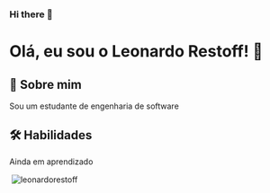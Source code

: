 ### Hi there 👋

<!--
**LeonardoRestoff/LeonardoRestoff** is a ✨ _special_ ✨ repository because its `README.md` (this file) appears on your GitHub profile.

Here are some ideas to get you started:

- 🔭 I’m currently working on ...
- 🌱 I’m currently learning ...
- 👯 I’m looking to collaborate on ...
- 🤔 I’m looking for help with ...
- 💬 Ask me about ...
- 📫 How to reach me: ...
- 😄 Pronouns: ...
- ⚡ Fun fact: ...
-->


# Olá, eu sou o Leonardo Restoff! 👋


## 🚀 Sobre mim
Sou um estudante de engenharia de software



## 🛠 Habilidades
Ainda em aprendizado



<p>&nbsp;<img align="center" src="https://github-readme-stats.vercel.app/api?username=leonardorestoff&show_icons=true&locale=en" alt="leonardorestoff" /></p>
